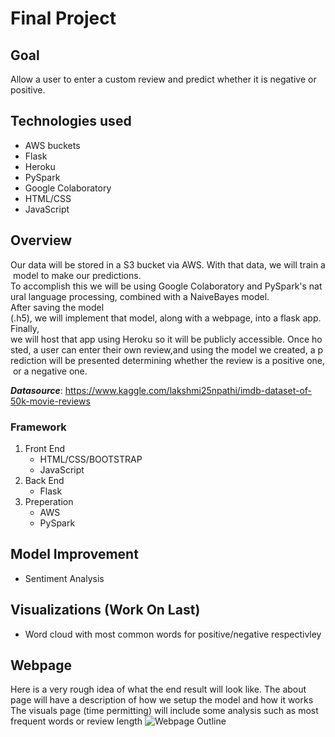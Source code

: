 # Final Project

## Goal

Allow a user to enter a custom review and predict whether it is negative or positive.

## Technologies used

- AWS buckets
- Flask
- Heroku
- PySpark
- Google Colaboratory
- HTML/CSS
- JavaScript

## Overview

Our data will be stored in a S3 bucket via AWS. With that data, we will train a model to make our predictions.  To accomplish this we will be using Google Colaboratory and PySpark's natural language processing, combined with a NaiveBayes model.  After saving the model (.h5), we will implement that model, along with a webpage, into a flask app.
Finally, we will host that app using Heroku so it will be publicly accessible. Once hosted, a user can enter their own review,and using the model we created, a prediction will be presented determining whether the review is a positive one, or a negative one.

***Datasource***: https://www.kaggle.com/lakshmi25npathi/imdb-dataset-of-50k-movie-reviews

### Framework

1. Front End
    - HTML/CSS/BOOTSTRAP
    - JavaScript
2. Back End
    - Flask
3. Preperation
    - AWS
    - PySpark

## Model Improvement

- Sentiment Analysis

## Visualizations (Work On Last)

- Word cloud with most common words for positive/negative respectivley

## Webpage

Here is a very rough idea of what the end result will look like.
The about page will have a description of how we setup the model and how it works
The visuals page (time permitting) will include some analysis such as most frequent words or review length
![Webpage Outline](webpage.png)

